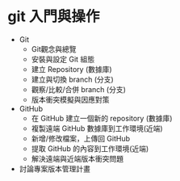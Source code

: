 # git 入門與操作
- Git
    - Git觀念與總覽
    - 安裝與設定 Git 組態
    - 建立 Repository (數據庫)
    - 建立與切換 branch (分支)
    - 觀察/比較/合併 branch (分支)
    - 版本衝突模擬與因應對策
- GitHub
    - 在 GitHub 建立一個新的 repository (數據庫)
    - 複製遠端 GitHub 數據庫到工作環境(近端)
    - 新增/修改檔案，上傳回 GitHub
    - 提取 GitHub 的內容到工作環境(近端)
    - 解決遠端與近端版本衝突問題 
- 討論專案版本管理計畫
